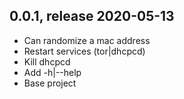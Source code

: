 ## 0.0.1, release 2020-05-13
* Can randomize a mac address
* Restart services (tor|dhcpcd)
* Kill dhcpcd
* Add -h|--help
* Base project

